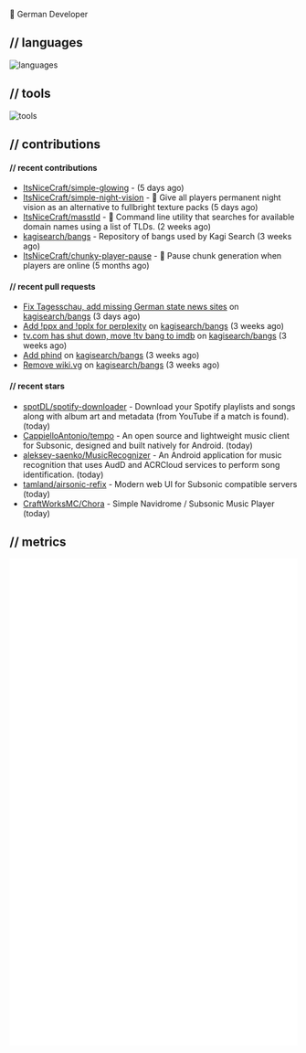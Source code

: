 👋 German Developer

## // languages
![languages](https://skillicons.dev/icons?i=py,go,bash)

## // tools

![tools](https://skillicons.dev/icons?i=androidstudio,arch,aws,azure,cloudflare,discord,docker,figma,fediverse,gcp,git,github,githubactions,gitlab,grafana,idea,jenkins,linux,mastodon,mongodb,nodejs,prometheus,raspberrypi,selenium,svg,twitter,workers,vercel,visualstudio,vscode)

## // contributions

#### // recent contributions

- [ItsNiceCraft/simple-glowing](https://github.com/ItsNiceCraft/simple-glowing) -  (5 days ago)
- [ItsNiceCraft/simple-night-vision](https://github.com/ItsNiceCraft/simple-night-vision) - 🔦 Give all players permanent night vision as an alternative to fullbright texture packs (5 days ago)
- [ItsNiceCraft/masstld](https://github.com/ItsNiceCraft/masstld) - 🧭 Command line utility that searches for available domain names using a list of TLDs. (2 weeks ago)
- [kagisearch/bangs](https://github.com/kagisearch/bangs) - Repository of bangs used by Kagi Search (3 weeks ago)
- [ItsNiceCraft/chunky-player-pause](https://github.com/ItsNiceCraft/chunky-player-pause) - 🚦 Pause chunk generation when players are online (5 months ago)

#### // recent pull requests

- [Fix Tagesschau, add missing German state news sites](https://github.com/kagisearch/bangs/pull/198) on [kagisearch/bangs](https://github.com/kagisearch/bangs) (3 days ago)
- [Add !ppx and !pplx for perplexity](https://github.com/kagisearch/bangs/pull/187) on [kagisearch/bangs](https://github.com/kagisearch/bangs) (3 weeks ago)
- [tv.com has shut down, move !tv bang to imdb](https://github.com/kagisearch/bangs/pull/180) on [kagisearch/bangs](https://github.com/kagisearch/bangs) (3 weeks ago)
- [Add phind](https://github.com/kagisearch/bangs/pull/178) on [kagisearch/bangs](https://github.com/kagisearch/bangs) (3 weeks ago)
- [Remove wiki.vg](https://github.com/kagisearch/bangs/pull/173) on [kagisearch/bangs](https://github.com/kagisearch/bangs) (3 weeks ago)

#### // recent stars

- [spotDL/spotify-downloader](https://github.com/spotDL/spotify-downloader) - Download your Spotify playlists and songs along with album art and metadata (from YouTube if a match is found). (today)
- [CappielloAntonio/tempo](https://github.com/CappielloAntonio/tempo) - An open source and lightweight music client for Subsonic, designed and built natively for Android. (today)
- [aleksey-saenko/MusicRecognizer](https://github.com/aleksey-saenko/MusicRecognizer) - An Android application for music recognition that uses AudD and ACRCloud services to perform song identification. (today)
- [tamland/airsonic-refix](https://github.com/tamland/airsonic-refix) - Modern web UI for Subsonic compatible servers (today)
- [CraftWorksMC/Chora](https://github.com/CraftWorksMC/Chora) - Simple Navidrome / Subsonic Music Player (today)

## // metrics

![metrics](/github-metrics.svg)